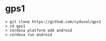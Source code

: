 # gps1
	> git clone https://github.com/cyduval/gps1
	> cd gps1
	> cordova platform add android
	> cordova run android
